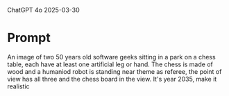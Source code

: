 ChatGPT 4o 
2025-03-30

# Prompt
An image of two 50 years old software geeks sitting in a park on a chess table, each have at least one artificial leg or hand. The chess is made of wood and a humaniod robot is standing near theme as referee, the point of view has all three and the chess board in the view. It's year 2035, make it realistic